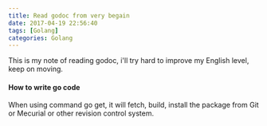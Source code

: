 ```yaml
---
title: Read godoc from very begain
date: 2017-04-19 22:56:40
tags: [Golang]
categories: Golang
---
```


This is my note of reading godoc, i'll try hard to improve my English level, keep on moving.

#### How to write go code 

When using command go get, it will fetch, build, install the package from Git or Mecurial or other revision control system.